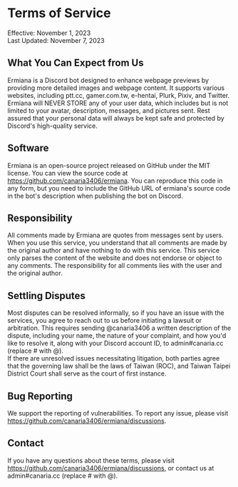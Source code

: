 # Terms of Service
Effective: November 1, 2023  
Last Updated: November 7, 2023

## What You Can Expect from Us
Ermiana is a Discord bot designed to enhance webpage previews by providing more detailed images and webpage content. It supports various websites, including ptt.cc, gamer.com.tw, e-hentai, Plurk, Pixiv, and Twitter.  
Ermiana will NEVER STORE any of your user data, which includes but is not limited to your avatar, description, messages, and pictures sent. Rest assured that your personal data will always be kept safe and protected by Discord's high-quality service.

## Software
Ermiana is an open-source project released on GitHub under the MIT license. You can view the source code at https://github.com/canaria3406/ermiana. You can reproduce this code in any form, but you need to include the GitHub URL of ermiana's source code in the bot's description when publishing the bot on Discord.

## Responsibility
All comments made by Ermiana are quotes from messages sent by users. When you use this service, you understand that all comments are made by the original author and have nothing to do with this service. This service only parses the content of the website and does not endorse or object to any comments. The responsibility for all comments lies with the user and the original author.

## Settling Disputes
Most disputes can be resolved informally, so if you have an issue with the services, you agree to reach out to us before initiating a lawsuit or arbitration. This requires sending @canaria3406 a written description of the dispute, including your name, the nature of your complaint, and how you'd like to resolve it, along with your Discord account ID, to admin#canaria.cc (replace # with @).  
If there are unresolved issues necessitating litigation, both parties agree that the governing law shall be the laws of Taiwan (ROC), and Taiwan Taipei District Court shall serve as the court of first instance.

## Bug Reporting
We support the reporting of vulnerabilities. To report any issue, please visit https://github.com/canaria3406/ermiana/discussions.

## Contact
If you have any questions about these terms, please visit https://github.com/canaria3406/ermiana/discussions, or contact us at admin#canaria.cc (replace # with @).
